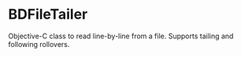 BDFileTailer
============

Objective-C class to read line-by-line from a file.  Supports tailing and following rollovers.
